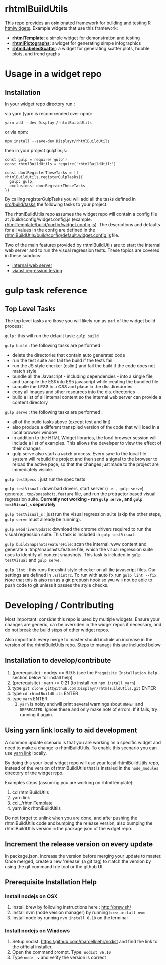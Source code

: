 # rhtmlBuildUtils

This repo provides an opinionated framework for building and testing [R htmlwidgets](http://www.htmlwidgets.org/). Example widgets that use this framework:
 
 * **[rhtmlTemplate](https://github.com/Displayr/rhtmlTemplate)**: a simple widget for demonstration and testing
 * **[rhtmlPictographs](https://github.com/Displayr/rhtmlPictographs)**: a widget for generating simple infographics
 * **[rhtmlLabeledScatter](https://github.com/Displayr/rhtmlLabeledScatter)**: a widget for generating scatter plots, bubble plots, and trend graphs
 
# Usage in a widget repo

## Installation
 
In your widget repo directory run : 

via yarn (yarn is recommended over npm): 

    yarn add --dev Displayr/rhtmlBuildUtils

or via npm:

    npm install --save-dev Displayr/rhtmlBuildUtils

then in your project gulpfile.js:

    const gulp = require('gulp')
    const rhtmlBuildUtils = require('rhtmlBuildUtils')
    
    const dontRegisterTheseTasks = []
    rhtmlBuildUtils.registerGulpTasks({ 
      gulp: gulp, 
      exclusions: dontRegisterTheseTasks 
    })

By calling registerGulpTasks you will add all the tasks defined in [src/build/tasks](src/build/tasks) the following tasks to your project.

The rhtmlBuildUtils repo assumes the widget repo will contain a config file at <projectRoot>/build/config/widget.config.js (example: [rhtmlTemplate/build/config/widget.config.js](https://github.com/Displayr/rhtmlTemplate/blob/master/build/config/widget.config.js)). The descriptions and defaults for all values in the config are defined in the [rhtmlBuildUtils/build/config/default.widget.config.js](https://github.com/Displayr/rhtmlBuildUtils/blob/master/src/build/config/default.widget.config.js) file.

Two of the main features provided by rhtmlBuildUtils are to start the internal web server and to run the visual regression tests. These topics are covered in these subdocs:

* [internal web server](./docs/internal_web_server.md)
* [viausl regression testing](./docs/visual_regression_testing.md)

# gulp task reference

## Top Level Tasks

The top level tasks are those you will likely run as part of the widget build process: 

`gulp` : this will run the default task: `gulp build`

`gulp build` : the following tasks are performed :
 
* delete the directories that contain auto generated code
* run the test suite and fail the build if the tests fail
* run the JS style checker (eslint) and fail the build if the code does not match style
* bundle all the Javascript - including dependencies - into a single file, and transpile the ES6 into ES5 javascript while creating the bundled file
* compile the LESS into CSS and place in the dist directories
* copy all images and other resources into the dist directories
* build a list of all internal content so the internal web server can provide a content directory

`gulp serve` : the following tasks are performed :
 
* all of the build tasks above (except test and lint)
* also produce a different transpiled version of the code that will load in a local browser window
* in addition to the HTML Widget libraries, the local browser session will include a list of examples. This allows the developer to view the effect of their changes
* gulp serve also starts a `watch` process. Every save to the local file system will rebuild the project and then send a signal to the browser to reload the active page, so that the changes just made to the project are immediately visible.

`gulp testSpecs` : just run the spec tests

`gulp testVisual` : download drivers, start server (`i.e., gulp serve`) generate `.tmp/snapshots.feature` file, and run the protractor based visual regression suite. **Currently not working - run `gulp serve` , and `gulp testVisual_s` seperately**

`gulp testVisual_s` : just run the visual regression suite (skip the other steps, `gulp serve` must already be running).

`gulp webdriverUpdate`: download the chrome drivers required to run the visual regression suite. This task is included in `gulp testVisual`.

`gulp buildSnapshotsFeatureFile`: scan the internal_www content and generate a .tmp/snapshots.feature file, which the visual regression suite uses to identify all content snapshots. This task is included in `gulp testVisual` and `gulp serve`.

`gulp lint` : this runs the eslint style checker on all the javascript files. Our settings are defined in `.eslintrc`. To run with auto fix run `gulp lint --fix`. Note that this is also run as a git prepush hook so you will not be able to push code to git unless it passes the style checks. 

# Developing / Contributing

Most important: consider this repo is used by multiple widgets. Ensure your changes are generic, can be overriden in the widget repos if necessary, and do not break the build steps of other widget repos.

Also important: every merge to master should include an increase in the version of the rhtmlBuildUtils repo. Steps to manage this are included below

## Installation to develop/contribute

1. (prerequisite) : nodejs >= 6.9.5 (see the `Prequisite Installation Help` section below for install help)
1. (prerequisite) : yarn >= 0.21 (to install run `npm install yarn`)
1. type `git clone git@github.com:Displayr/rhtmlBuildUtils.git` ENTER
1. type `cd rhtmlBuildUtils` ENTER
1. type `yarn` ENTER
    1. `yarn` is noisy and will print several warnings about `UNMET` and `DEPRECATED`. Ignore these and only make note of errors. If it fails, try running it again.

## Using yarn link locally to aid development

A common update scenario is that you are working on a specific widget and need to make a change to rhtmlBuildUtils. To enable this scenario you can use [yarn link](https://yarnpkg.com/lang/en/docs/cli/link/) locally. 

By doing this your local widget repo will use your local rhtmlBuildUtils repo, instead of the version of rhtmlBuildUtils that is installed in the `node_modules` directory of the widget repo.
 
 Examples steps (assuming you are working on rhtmlTemplate):
 
 1. cd rhtmlBuildUtils
 1. yarn link
 1. cd ../rhtmlTemplate
 1. yarn link rhtmlBuildUtils
 
Do not forget to unlink when you are done, and after pushing the rhtmlBuildUtils code and bumping the release version, also bumping the rhtmlBuildUtils version in the package.json of the widget repo.
 
## Increment the release version on every update
  
In package.json, increase the version before merging your update to master. Once merged, create a new 'release' (a git tag) to match the version by using the git command line tool or the github UI.

## Prerequisite Installation Help

### Install nodejs on OSX

1. Install brew by following instructions here : http://brew.sh/
1. Install nvm (node version manager) by running `brew install nvm`
1. Install node by running `nvm install 6.10` on the terminal

### Install nodejs on Windows

1. Setup nodist. https://github.com/marcelklehr/nodist and find the link to the official installer.
1. Open the command prompt. Type: `nodist v6.10`
1. Type `node -v` and verify the version is correct
